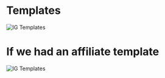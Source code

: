 # Templates
![IG Templates](http://www.plantuml.com/plantuml/proxy?cache=no&src=https://raw.githubusercontent.com/costateixeira/ig_templates/master/templates.pu)


# If we had an affiliate template
![IG Templates](http://www.plantuml.com/plantuml/proxy?cache=no&src=https://raw.githubusercontent.com/costateixeira/ig_templates/master/affiliate-templates.pu)
